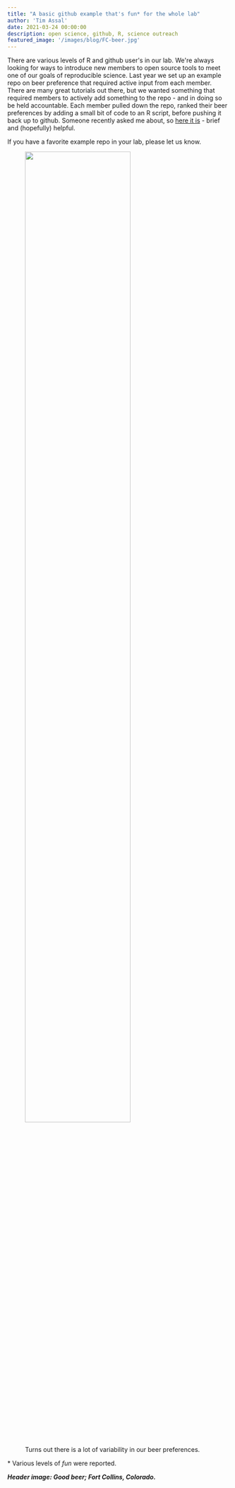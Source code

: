 ```yaml
---
title: "A basic github example that's fun* for the whole lab"
author: 'Tim Assal'
date: 2021-03-24 00:00:00
description: open science, github, R, science outreach
featured_image: '/images/blog/FC-beer.jpg'
---
```


There are various levels of R and github user's in our lab. We're always looking for ways to introduce new members to open source tools to meet one of our goals of reproducible science. Last year we set up an example repo on beer preference that required active input from each member. There are many great tutorials out there, but we wanted something that required members to actively add something to the repo -  and in doing so be held accountable. Each member pulled down the repo, ranked their beer preferences by adding a small bit of code to an R script, before pushing it back up to github. Someone recently asked me about, so [here it is](https://github.com/tjassal/LabBeerPreference) - brief and (hopefully) helpful. 

If you have a favorite example repo in your lab, please let us know.

<figure>
  <img src='../../images/blog/LabBeerPrefsLogo.jpg' style="width: 75%; height= 575%">
  <figcaption>Turns out there is a lot of variability in our beer preferences.</figcaption>
</figure>

\* Various levels of *fun* were reported.	

***Header image: Good beer; Fort Collins, Colorado.***
